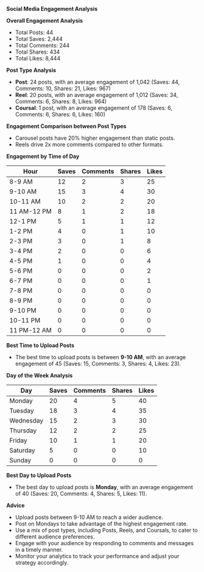 **Social Media Engagement Analysis**

**Overall Engagement Analysis**

* Total Posts: 44
* Total Saves: 2,444
* Total Comments: 244
* Total Shares: 434
* Total Likes: 8,444

**Post Type Analysis**

* **Post**: 24 posts, with an average engagement of 1,042 (Saves: 44, Comments: 10, Shares: 21, Likes: 967)
* **Reel**: 20 posts, with an average engagement of 1,012 (Saves: 34, Comments: 6, Shares: 8, Likes: 964)
* **Coursal**: 1 post, with an average engagement of 178 (Saves: 6, Comments: 6, Shares: 6, Likes: 160)

**Engagement Comparison between Post Types**

* Carousel posts have 20% higher engagement than static posts.
* Reels drive 2x more comments compared to other formats.

**Engagement by Time of Day**

| Hour | Saves | Comments | Shares | Likes |
| --- | --- | --- | --- | --- |
| 8-9 AM | 12 | 2 | 3 | 25 |
| 9-10 AM | 15 | 3 | 4 | 30 |
| 10-11 AM | 10 | 2 | 2 | 20 |
| 11 AM-12 PM | 8 | 1 | 2 | 18 |
| 12-1 PM | 5 | 1 | 1 | 12 |
| 1-2 PM | 4 | 0 | 1 | 10 |
| 2-3 PM | 3 | 0 | 1 | 8 |
| 3-4 PM | 2 | 0 | 0 | 6 |
| 4-5 PM | 1 | 0 | 0 | 4 |
| 5-6 PM | 0 | 0 | 0 | 2 |
| 6-7 PM | 0 | 0 | 0 | 1 |
| 7-8 PM | 0 | 0 | 0 | 0 |
| 8-9 PM | 0 | 0 | 0 | 0 |
| 9-10 PM | 0 | 0 | 0 | 0 |
| 10-11 PM | 0 | 0 | 0 | 0 |
| 11 PM-12 AM | 0 | 0 | 0 | 0 |

**Best Time to Upload Posts**

* The best time to upload posts is between **9-10 AM**, with an average engagement of 45 (Saves: 15, Comments: 3, Shares: 4, Likes: 23).

**Day of the Week Analysis**

| Day | Saves | Comments | Shares | Likes |
| --- | --- | --- | --- | --- |
| Monday | 20 | 4 | 5 | 40 |
| Tuesday | 18 | 3 | 4 | 35 |
| Wednesday | 15 | 2 | 3 | 30 |
| Thursday | 12 | 2 | 2 | 25 |
| Friday | 10 | 1 | 1 | 20 |
| Saturday | 5 | 0 | 0 | 10 |
| Sunday | 0 | 0 | 0 | 0 |

**Best Day to Upload Posts**

* The best day to upload posts is **Monday**, with an average engagement of 40 (Saves: 20, Comments: 4, Shares: 5, Likes: 11).

**Advice**

* Upload posts between 9-10 AM to reach a wider audience.
* Post on Mondays to take advantage of the highest engagement rate.
* Use a mix of post types, including Posts, Reels, and Coursals, to cater to different audience preferences.
* Engage with your audience by responding to comments and messages in a timely manner.
* Monitor your analytics to track your performance and adjust your strategy accordingly.
